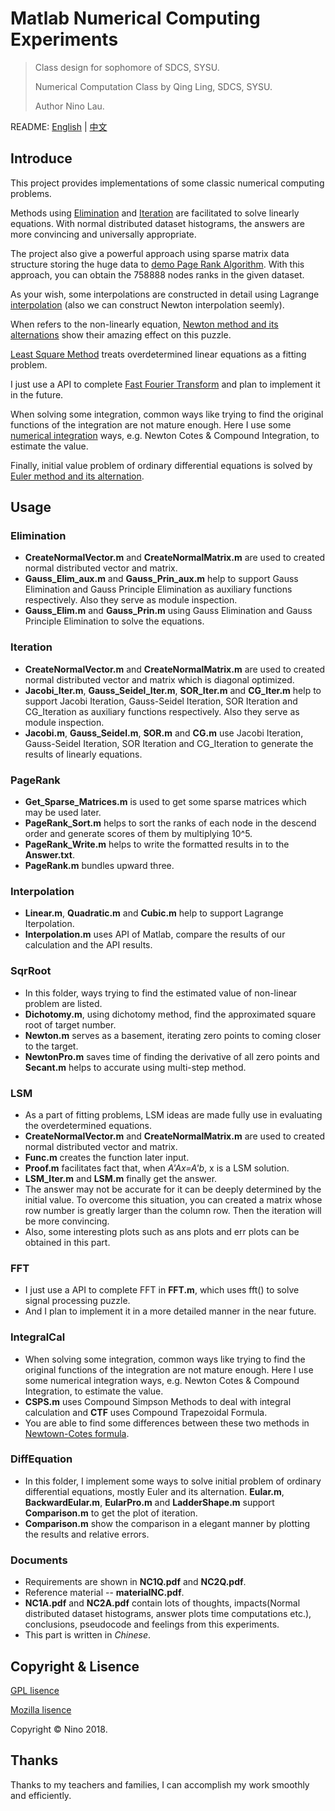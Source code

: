 # Matlab Numerical Computing Experiments

> Class design for sophomore of SDCS, SYSU. 
> 
> Numerical Computation Class by Qing Ling, SDCS, SYSU. 
> 
> Author Nino Lau.

README: [English](https://github.com/LovelyBuggies/Matlab_NumericalComputing_Experiments/blob/master/README.md) | [中文](https://github.com/LovelyBuggies/Matlab_NumericalComputing_Experiments/blob/master/README_zh.md)


## Introduce

This project provides implementations of some classic numerical computing problems. 

Methods using [Elimination](https://github.com/LovelyBuggies/Matlab_NumericalComputing_Experiments/tree/master/Elimination) and [Iteration](https://github.com/LovelyBuggies/Matlab_NumericalComputing_Experiments/tree/master/Iteration) are facilitated to solve linearly equations. With normal distributed dataset histograms, the answers are more convincing and universally appropriate. 

The project also give a powerful approach using sparse matrix data structure storing the huge data to [demo Page Rank Algorithm](https://github.com/LovelyBuggies/Matlab_NumericalComputing_Experiments/tree/master/PageRank). With this approach, you can obtain the 758888 nodes ranks in the given dataset.

As your wish, some interpolations are constructed in detail using Lagrange [interpolation](https://github.com/LovelyBuggies/Matlab_NumericalComputing_Experiments/tree/master/Interpolation) (also we can construct Newton interpolation seemly). 

When refers to the non-linearly equation, [Newton method and its alternations](https://github.com/LovelyBuggies/Matlab_NumericalComputing_Experiments/tree/master/SqrtRoot) show their amazing effect on this puzzle. 

[Least Square Method](https://github.com/LovelyBuggies/Matlab_NumericalComputing_Experiments/tree/master/LSM) treats overdetermined linear equations as a fitting problem.

I just use a API to complete [Fast Fourier Transform](https://github.com/LovelyBuggies/Matlab_NumericalComputing_Experiments/tree/master/FFT) and plan to implement it in the future.

When solving some integration, common ways like trying to find the original functions of the integration are not mature enough. Here I use some [numerical integration](https://github.com/LovelyBuggies/Matlab_NumericalComputing_Experiments/tree/master/IntegralCal) ways, e.g. Newton Cotes & Compound Integration, to estimate the value.

Finally, initial value problem of ordinary differential equations is solved by [Euler method and its alternation](https://github.com/LovelyBuggies/Matlab_NumericalComputing_Experiments/tree/master/DiffEquation).


## Usage

### Elimination

* **CreateNormalVector.m** and **CreateNormalMatrix.m** are used to created normal distributed vector and matrix.
* **Gauss_Elim_aux.m** and **Gauss_Prin_aux.m** help to support Gauss Elimination and Gauss Principle Elimination as auxiliary functions respectively. Also they serve as module inspection.
* **Gauss_Elim.m** and **Gauss_Prin.m** using Gauss Elimination and Gauss Principle Elimination to solve the equations.

### Iteration

* **CreateNormalVector.m** and **CreateNormalMatrix.m** are used to created normal distributed vector and matrix which is diagonal optimized.
* **Jacobi_Iter.m**, **Gauss_Seidel_Iter.m**, **SOR_Iter.m** and **CG_Iter.m** help to support Jacobi Iteration, Gauss-Seidel Iteration, SOR Iteration and CG_Iteration as auxiliary functions respectively. Also they serve as module inspection.
* **Jacobi.m**, **Gauss_Seidel.m**, **SOR.m** and **CG.m** use Jacobi Iteration, Gauss-Seidel Iteration, SOR Iteration and CG_Iteration to generate the results of linearly equations.

### PageRank

* **Get_Sparse_Matrices.m** is used to get some sparse matrices which may be used later.
* **PageRank_Sort.m** helps to sort the ranks of each node in the descend order and generate scores of them by multiplying 10^5. 
* **PageRank_Write.m** helps to write the formatted results in to the **Answer.txt**.
* **PageRank.m** bundles upward three.

### Interpolation

* **Linear.m**, **Quadratic.m** and **Cubic.m** help to support Lagrange Iterpolation.
* **Interpolation.m** uses API of Matlab, compare the results of our calculation and the API results.

### SqrRoot

* In this folder, ways trying to find the estimated value of non-linear problem are listed.
* **Dichotomy.m**, using dichotomy method, find the approximated square root of target number.
* **Newton.m** serves as a basement, iterating zero points to coming closer to the target.
* **NewtonPro.m** saves time of finding the derivative of all zero points and **Secant.m** helps to accurate using multi-step method.

### LSM

* As a part of fitting problems, LSM ideas are made fully use in evaluating the overdetermined equations.
* **CreateNormalVector.m** and **CreateNormalMatrix.m** are used to created normal distributed vector and matrix.
* **Func.m** creates the function later input.
* **Proof.m** facilitates fact that, when *A'Ax=A'b*, x is a LSM solution.
* **LSM_Iter.m** and **LSM.m** finally get the answer.
* The answer may not be accurate for it can be deeply determined by the initial value. To overcome this situation, you can created a matrix whose row number is greatly larger than the column row. Then the iteration will be more convincing. 
* Also, some interesting plots such as ans plots and err plots can be obtained in this part.

### FFT

* I just use a API to complete FFT in **FFT.m**, which uses fft() to solve signal processing puzzle. 
* And I plan to implement it in a more detailed manner in the near future.

### IntegralCal

* When solving some integration, common ways like trying to find the original functions of the integration are not mature enough. Here I use some numerical integration ways, e.g. Newton Cotes & Compound Integration, to estimate the value.
* **CSPS.m** uses Compound Simpson Methods to deal with integral calculation and **CTF** uses Compound Trapezoidal Formula.
* You are able to find some differences between these two methods in [Newtown-Cotes formula](https://en.wikipedia.org/wiki/Newton–Cotes_formulas).

### DiffEquation

* In this folder, I implement some ways to solve initial problem of ordinary differential equations, mostly Euler and its alternation. **Eular.m**, **BackwardEular.m**, **EularPro.m** and **LadderShape.m** support **Comparison.m** to get the plot of iteration.
* **Comparison.m** show the comparison in a elegant manner by plotting the results and relative errors.

### Documents

* Requirements are shown in **NC1Q.pdf** and **NC2Q.pdf**.
* Reference material -- **materialNC.pdf**.
* **NC1A.pdf** and **NC2A.pdf** contain lots of thoughts, impacts(Normal distributed dataset histograms, answer plots time computations etc.), conclusions, pseudocode and feelings from this experiments. 
* This part is written in *Chinese*.


## Copyright & Lisence

[GPL lisence](http://www.gnu.org/licenses/gpl.html)

[Mozilla lisence](https://www.mozilla.org/en-US/MPL/)

Copyright © Nino 2018.


## Thanks

Thanks to my teachers and families, I can accomplish my work smoothly and efficiently.




